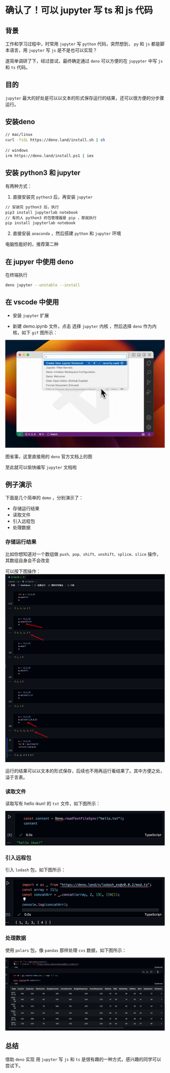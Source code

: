 # 确认了！可以 jupyter 写 ts 和 js 代码

## 背景

工作和学习过程中，时常用 `jupyter` 写 `python` 代码，突然想到， `py` 和 `js` 都是脚本语言，用 `jupyter` 写 `js` 是不是也可以实现？

遂简单调研了下，经过尝试，最终确定通过 `deno` 可以方便的在 `jupypter` 中写 `js` 和 `ts` 代码。

## 目的

`jupyter` 最大的好处是可以以文本的形式保存运行的结果，还可以很方便的分步骤运行。

## 安装deno

```sh
// mac/linux
curl -fsSL https://deno.land/install.sh | sh

// windows
irm https://deno.land/install.ps1 | iex
```

## 安装 python3 和 jupyter

有两种方式：

1. 直接安装完 `python3` 后，再安装 `jupyter`

```sh
// 安装完 python3 后，执行
pip3 install jupyterlab notebook
// 有的人 python3 的包管理器是 pip ，那就执行
pip install jupyterlab notebook
```

2. 直接安装 `anaconda` ，然后搭建 `python` 和 `jupyter` 环境

电脑性能好的，推荐第二种

## 在 jupyer 中使用 deno

在终端执行

```sh
deno jupyter --unstable --install
```

## 在 vscode 中使用

- 安装 `jupyter` 扩展

- 新建 demo.ipynb 文件，点击 选择 `jupyter` 内核 ，然后选择 `deno` 作为内核，如下 `gif` 图所示：

![](1.gif)

图省事，这里直接用的 `deno` 官方文档上的图

至此就可以愉快编写 `jupyter` 文档啦

## 例子演示

下面是几个简单的 `demo` ，分别演示了：

- 存储运行结果
- 读取文件
- 引入远程包
- 处理数据

### 存储运行结果

比如你想知道对一个数组做 `push、pop、shift、unshift、splice、slice` 操作，其数组自身会不会改变

可以按下图操作：
![](image-4.png)

运行的结果可以以文本的形式保存，后续也不用再运行看结果了。其中方便之处，溢于言表。

### 读取文件

读取写有 hello ikun! 的 `txt` 文件，如下图所示：

![](image-1.png)

### 引入远程包

引入 `lodash` 包，如下图所示：

![](image-2.png)

### 处理数据

使用 `polars` 包，像 `pandas` 那样处理 `cvs` 数据，如下图所示：

![](image-3.png)

## 总结

借助 `deno` 实现 用 `jupyter` 写 `js` 和 `ts` 是很有趣的一种方式，感兴趣的同学可以尝试下。
